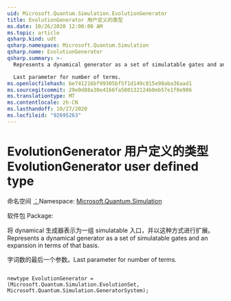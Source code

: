 ```yaml
---
uid: Microsoft.Quantum.Simulation.EvolutionGenerator
title: EvolutionGenerator 用户定义的类型
ms.date: 10/26/2020 12:00:00 AM
ms.topic: article
qsharp.kind: udt
qsharp.namespace: Microsoft.Quantum.Simulation
qsharp.name: EvolutionGenerator
qsharp.summary: >-
  Represents a dynamical generator as a set of simulatable gates and an expansion in terms of that basis.

  Last parameter for number of terms.
ms.openlocfilehash: be741216bf99305bf5f1d149c815e98aba36aad1
ms.sourcegitcommit: 29e0d88a30e4166fa580132124b0eb57e1f0e986
ms.translationtype: MT
ms.contentlocale: zh-CN
ms.lasthandoff: 10/27/2020
ms.locfileid: "92695263"
---
```

# <a name="evolutiongenerator-user-defined-type"></a><span data-ttu-id="432b9-102">EvolutionGenerator 用户定义的类型</span><span class="sxs-lookup"><span data-stu-id="432b9-102">EvolutionGenerator user defined type</span></span>

<span data-ttu-id="432b9-103">命名空间 [：](xref:Microsoft.Quantum.Simulation)</span><span class="sxs-lookup"><span data-stu-id="432b9-103">Namespace: [Microsoft.Quantum.Simulation](xref:Microsoft.Quantum.Simulation)</span></span>

<span data-ttu-id="432b9-104">软件包 [](https://nuget.org/packages/)</span><span class="sxs-lookup"><span data-stu-id="432b9-104">Package: [](https://nuget.org/packages/)</span></span>


<span data-ttu-id="432b9-105">将 dynamical 生成器表示为一组 simulatable 入口，并以这种方式进行扩展。</span><span class="sxs-lookup"><span data-stu-id="432b9-105">Represents a dynamical generator as a set of simulatable gates and an expansion in terms of that basis.</span></span>

<span data-ttu-id="432b9-106">字词数的最后一个参数。</span><span class="sxs-lookup"><span data-stu-id="432b9-106">Last parameter for number of terms.</span></span>

```qsharp

newtype EvolutionGenerator = (Microsoft.Quantum.Simulation.EvolutionSet, Microsoft.Quantum.Simulation.GeneratorSystem);
```

